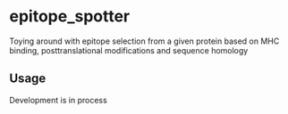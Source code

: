 # epitope_spotter
  
Toying around with epitope selection from a given protein based on MHC binding, posttranslational modifications and sequence homology

## Usage

Development is in process